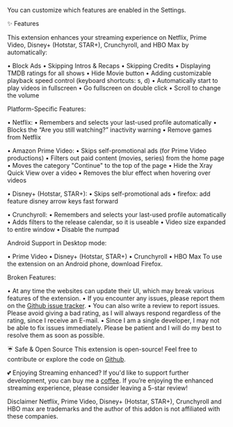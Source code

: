 You can customize which features are enabled in the Settings.

✨ Features

This extension enhances your streaming experience on Netflix, Prime Video, Disney+ (Hotstar, STAR+), Crunchyroll, and HBO Max by automatically:

  • Block Ads
  • Skipping Intros & Recaps
  • Skipping Credits
  • Displaying TMDB ratings for all shows
  • Hide Movie button
  • Adding customizable playback speed control (keyboard shortcuts: s, d)
  • Automatically start to play videos in fullscreen
  • Go fullscreen on double click
  • Scroll to change the volume

Platform-Specific Features:

  • Netflix:
      • Remembers and selects your last-used profile automatically
      • Blocks the “Are you still watching?” inactivity warning
      • Remove games from Netflix

  • Amazon Prime Video:
      • Skips self-promotional ads (for Prime Video productions)
      • Filters out paid content (movies, series) from the home page
      • Moves the category "Continue" to the top of the page
      • Hide the Xray Quick View over a video
      • Removes the blur effect when hovering over videos

  • Disney+ (Hotstar, STAR+):
      • Skips self-promotional ads
      • firefox: add feature disney arrow keys fast forward

  • Crunchyroll:
      • Remembers and selects your last-used profile automatically
      • Adds filters to the release calendar, so it is useable
      • Video size expanded to entire window
      • Disable the numpad

Android Support in Desktop mode:

  • Prime Video
  • Disney+ (Hotstar, STAR+)
  • Crunchyroll
  • HBO Max
  To use the extension on an Android phone, download Firefox.

Broken Features:

  • At any time the websites can update their UI, which may break various features of the extension.
  • If you encounter any issues, please report them on the [Github issue tracker](https://github.com/Dreamlinerm/Netflix-Prime-Auto-Skip/issues).
  • You can also write a review to report issues. Please avoid giving a bad rating, as I will always respond regardless of the rating, since I receive an E-mail.
  • Since I am a single developer, I may not be able to fix issues immediately. Please be patient and I will do my best to resolve them as soon as possible.

☔ Safe & Open Source
This extension is open-source! Feel free to contribute or explore the code on [Github](https://github.com/Dreamlinerm/Netflix-Prime-Auto-Skip).

💕 Enjoying Streaming enhanced?
If you'd like to support further development, you can buy me a [coffee](https://github.com/sponsors/Dreamlinerm).
If you’re enjoying the enhanced streaming experience, please consider leaving a 5-star review!

Disclaimer
Netflix, Prime Video, Disney+ (Hotstar, STAR+), Crunchyroll and HBO max are trademarks and the author of this addon is not affiliated with these companies.
